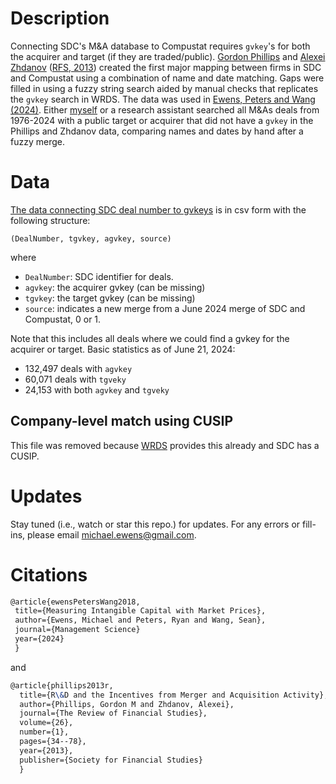 # Description

Connecting SDC's M&A database to Compustat requires `gvkey`'s for both the acquirer and target (if they are traded/public). [Gordon Phillips](http://www.tuck.dartmouth.edu/faculty/faculty-directory/gordon-phillips) and [Alexei Zhdanov](https://sites.psu.edu/auz15/) ([RFS, 2013](https://academic.oup.com/rfs/article/26/1/34/1593273)) created the first major mapping between firms in SDC and Compustat using a combination of name and date matching.  Gaps were filled in using a fuzzy string search aided by manual checks that replicates the `gvkey` search in WRDS.  The data was used in [Ewens, Peters and Wang (2024)](https://papers.ssrn.com/sol3/papers.cfm?abstract_id=3287437). Either [myself](https://ewens.caltech.edu/) or a research assistant searched all M&As  deals from 1976-2024 with a public target or acquirer that did not have a `gvkey` in the Phillips and Zhdanov data, comparing names and dates by hand after a fuzzy merge.

# Data

[The data connecting SDC deal number to gvkeys](https://github.com/michaelewens/sdc_ma_gvkeys/blob/master/dealnum_to_gvkey.csv) is in csv form with the following structure:

`(DealNumber, tgvkey, agvkey, source)`

where 

* `DealNumber`: SDC identifier for deals.  
* `agvkey`: the acquirer gvkey (can be missing)
* `tgvkey`: the target gvkey (can be missing)
* `source`: indicates a new merge from a June 2024 merge of SDC and Compustat, 0 or 1. 

Note that this includes all deals where we could find a gvkey for the acquirer or target.  Basic statistics as of June 21, 2024:

* 132,497 deals with `agvkey`
* 60,071 deals with `tgveky`
* 24,153 with both `agvkey` and `tgveky`

## Company-level match using CUSIP

This file was removed because [WRDS](https://wrds-www.wharton.upenn.edu/login/?next=/pages/get-data/center-research-security-prices-crsp/annual-update/crspcompustat-merged/compustat-crsp-link/) provides this already and SDC has a CUSIP. 

# Updates

Stay tuned (i.e., watch or star this repo.) for updates.  For any errors or fill-ins, please email michael.ewens@gmail.com.

# Citations

```Latex
@article{ewensPetersWang2018,
 title={Measuring Intangible Capital with Market Prices},
 author={Ewens, Michael and Peters, Ryan and Wang, Sean},
 journal={Management Science}
 year={2024}
 }
```
and 
```Latex
@article{phillips2013r,
  title={R\&D and the Incentives from Merger and Acquisition Activity},
  author={Phillips, Gordon M and Zhdanov, Alexei},
  journal={The Review of Financial Studies},
  volume={26},
  number={1},
  pages={34--78},
  year={2013},
  publisher={Society for Financial Studies}
  }



